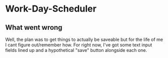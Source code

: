 # Work-Day-Scheduler

## What went wrong 
Well, the plan was to get things to actually be saveable but for the life of me I cant figure out/remember how. For right now, I've got some text input fields 
lined up and a hypothetical "save" button alongside each one. 
